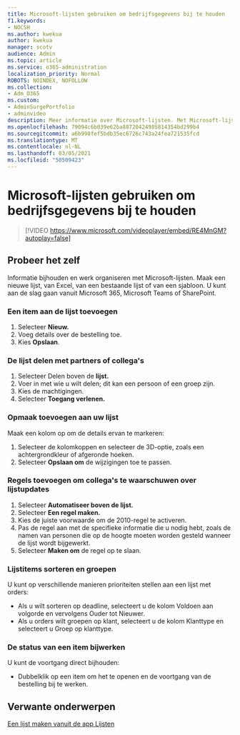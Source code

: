 ```yaml
---
title: Microsoft-lijsten gebruiken om bedrijfsgegevens bij te houden
f1.keywords:
- NOCSH
ms.author: kwekua
author: kwekua
manager: scotv
audience: Admin
ms.topic: article
ms.service: o365-administration
localization_priority: Normal
ROBOTS: NOINDEX, NOFOLLOW
ms.collection:
- Adm_O365
ms.custom:
- AdminSurgePortfolio
- adminvideo
description: Meer informatie over Microsoft-lijsten. Met Microsoft-lijsten kunt u klantgegevens bijhouden, zoals klanttype, uitvoering van order en order voortgang.
ms.openlocfilehash: 79094c6b039e62ba88720424985814354bd299b4
ms.sourcegitcommit: a6b998fef5bdb35ec6726c743a24fea721535fcd
ms.translationtype: MT
ms.contentlocale: nl-NL
ms.lasthandoff: 03/05/2021
ms.locfileid: "50509423"
---
```

# <a name="use-microsoft-lists-to-track-business-info"></a>Microsoft-lijsten gebruiken om bedrijfsgegevens bij te houden

> [!VIDEO https://www.microsoft.com/videoplayer/embed/RE4MnGM?autoplay=false]

## <a name="try-it"></a>Probeer het zelf

Informatie bijhouden en werk organiseren met Microsoft-lijsten. Maak een nieuwe lijst, van Excel, van een bestaande lijst of van een sjabloon. U kunt aan de slag gaan vanuit Microsoft 365, Microsoft Teams of SharePoint.

### <a name="add-an-item-to-the-list"></a>Een item aan de lijst toevoegen

1. Selecteer **Nieuw.**
1. Voeg details over de bestelling toe.
1. Kies **Opslaan**.

### <a name="share-the-list-with-partners-or-coworkers"></a>De lijst delen met partners of collega's

1. Selecteer Delen boven de **lijst.**
1. Voer in met wie u wilt delen; dit kan een persoon of een groep zijn.
1. Kies de machtigingen.
1. Selecteer **Toegang verlenen.**

### <a name="add-formatting-to-your-list"></a>Opmaak toevoegen aan uw lijst

Maak een kolom op om de details ervan te markeren:

1. Selecteer de kolomkoppen en selecteer de 3D-optie, zoals een achtergrondkleur of afgeronde hoeken.
1. Selecteer **Opslaan om** de wijzigingen toe te passen.

### <a name="add-rules-to-alert-coworkers-about-list-updates"></a>Regels toevoegen om collega's te waarschuwen over lijstupdates

1. Selecteer **Automatiseer boven de lijst.**
1. Selecteer **Een regel maken.**
1. Kies de juiste voorwaarde om de 2010-regel te activeren.
1. Pas de regel aan met de specifieke informatie die u nodig hebt, zoals de namen van personen die op de hoogte moeten worden gesteld wanneer de lijst wordt bijgewerkt.
1. Selecteer **Maken om** de regel op te slaan.

### <a name="sort-and-group-list-items"></a>Lijstitems sorteren en groepen

U kunt op verschillende manieren prioriteiten stellen aan een lijst met orders:

- Als u wilt sorteren op deadline, selecteert u de kolom Voldoen aan volgorde en vervolgens Ouder tot Nieuwer.
- Als u orders wilt groepen op klant, selecteert u de kolom Klanttype en selecteert u Groep op klanttype.

### <a name="update-an-items-status"></a>De status van een item bijwerken

U kunt de voortgang direct bijhouden:

- Dubbelklik op een item om het te openen en de voortgang van de bestelling bij te werken.

## <a name="related-topics"></a>Verwante onderwerpen

[Een lijst maken vanuit de app Lijsten](https://support.microsoft.com/office/create-a-list-from-the-lists-app-b5e0b7f8-136f-425f-a108-699586f8e8bd)
